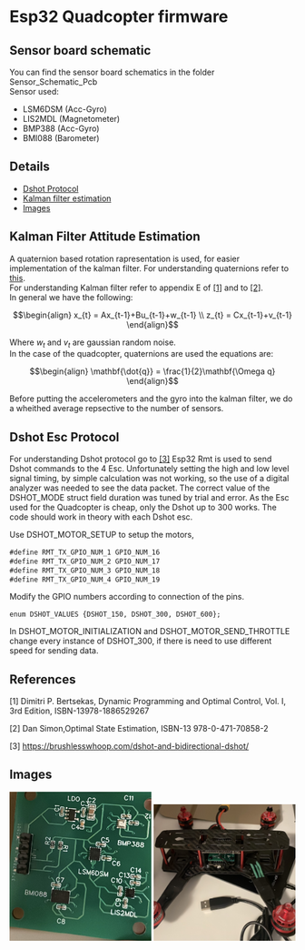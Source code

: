 # Esp32 Quadcopter firmware
## Sensor board schematic
You can find the sensor board schematics in the folder Sensor_Schematic_Pcb \
Sensor used:
- LSM6DSM (Acc-Gyro)
- LIS2MDL (Magnetometer)
- BMP388  (Acc-Gyro)
- BMI088  (Barometer)
## Details
- [Dshot Protocol](#dshot-esc-protocol)
- [Kalman filter estimation](#kalman-filter-attitude-estimation)
- [Images](#images)

## Kalman Filter Attitude Estimation
A quaternion based rotation rapresentation is used, for easier implementation of the kalman filter. For understanding quaternions refer to [this](https://www.google.com/url?sa=t&rct=j&q=&esrc=s&source=web&cd=&cad=rja&uact=8&ved=2ahUKEwjhxsfv96-CAxXcVPEDHbDWA_kQFnoECA8QAQ&url=https%3A%2F%2Fgraphics.stanford.edu%2Fcourses%2Fcs348a-17-winter%2FPapers%2Fquaternion.pdf&usg=AOvVaw3PvGFRNUboT5pRiKrHrWJZ&opi=89978449).
\
For understanding Kalman filter refer to appendix E of [[1]](#1) and to [[2]](#2).
 \
 In general we have the following: 

```math
\begin{align}
 x_{t} = Ax_{t-1}+Bu_{t-1}+w_{t-1}
 \\
 z_{t} = Cx_{t-1}+v_{t-1}
 \end{align}
```
Where $w_t$ and $v_t$ are gaussian random noise.
\
In the case of the quadcopter, quaternions are used the equations are:
```math
\begin{align}
\mathbf{\dot{q}} = \frac{1}{2}\mathbf{\Omega q}
\end{align}
```
Before putting the accelerometers and the gyro into the kalman filter, we do a wheithed average repsective to the number of sensors.

## Dshot Esc Protocol

For understanding Dshot protocol go to [[3]](#3)
Esp32 Rmt is used to send Dshot commands to the 4 Esc.
Unfortunately setting the high and low level signal timing, by simple calculation was not working, so the use of a digital analyzer was needed to see the data packet. The correct value of the DSHOT_MODE struct field duration was tuned by trial and error. As the Esc used for the Quadcopter is cheap, only the Dshot up to 300 works.
The code should work in theory with each Dshot esc.

Use DSHOT_MOTOR_SETUP to setup the motors, 
```
#define RMT_TX_GPIO_NUM_1 GPIO_NUM_16
#define RMT_TX_GPIO_NUM_2 GPIO_NUM_17
#define RMT_TX_GPIO_NUM_3 GPIO_NUM_18
#define RMT_TX_GPIO_NUM_4 GPIO_NUM_19
```
Modify the GPIO numbers according to connection of the pins. 
```
enum DSHOT_VALUES {DSHOT_150, DSHOT_300, DSHOT_600};
```
In DSHOT_MOTOR_INITIALIZATION and DSHOT_MOTOR_SEND_THROTTLE change every instance of DSHOT_300, if there is need to use different speed for sending data. 

## References
<a id="1">[1]</a> 
 Dimitri P. Bertsekas,
Dynamic Programming and Optimal Control, 
Vol. I, 3rd Edition, ISBN-13978-1886529267

<a id="2">[2]</a>
 Dan Simon,Optimal State Estimation, ISBN-13 978-0-471-70858-2

<a id="3">[3]</a> 
 https://brushlesswhoop.com/dshot-and-bidirectional-dshot/

## Images
<!---
![alt text](/Images/sensor_board.jpg =100x20)
![alt text](/Images/Quadcopter_esp32.jpg =100x20)<p float="left">
-->
<p float="left">
<img src="/Images/sensor_board.jpg" alt="drawing" width="250"/>
<img src="/Images/Quadcopter_esp32.jpg" alt="drawing" width="250"/>
</p>




